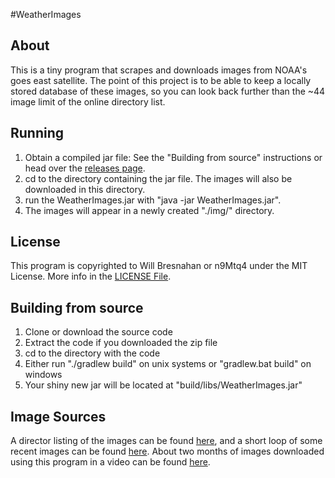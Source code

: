 #WeatherImages

## About
This is a tiny program that scrapes and downloads images from 
NOAA's goes east satellite.
The point of this project is to be able to keep a locally
stored database of these images, so you can look back further than
the ~44 image limit of the online directory list.

## Running
1. Obtain a compiled jar file: See the "Building from source" instructions or head over the [releases page](https://github.com/n9Mtq4/NOAA-Goes-East-image-scraper/releases).
2. cd to the directory containing the jar file. The images will also be downloaded in this directory.
3. run the WeatherImages.jar with "java -jar WeatherImages.jar".
4. The images will appear in a newly created "./img/" directory.

## License
This program is copyrighted to Will Bresnahan or n9Mtq4 under the MIT License. More info in the [LICENSE File](https://github.com/n9Mtq4/NOAA-Goes-East-image-scraper/blob/master/LICENSE).

## Building from source
1. Clone or download the source code
2. Extract the code if you downloaded the zip file
3. cd to the directory with the code
4. Either run "./gradlew build" on unix systems or "gradlew.bat build" on windows
5. Your shiny new jar will be located at "build/libs/WeatherImages.jar"

## Image Sources
A director listing of the images can be found [here](http://www.ssd.noaa.gov/goes/east/natl/img/),
and a short loop of some recent images can be found [here](http://www.ssd.noaa.gov/goes/east/natl/h5-loop-vis.html).
About two months of images downloaded using this program in a video can be found [here](https://youtu.be/1EmzPW0YhKU).
